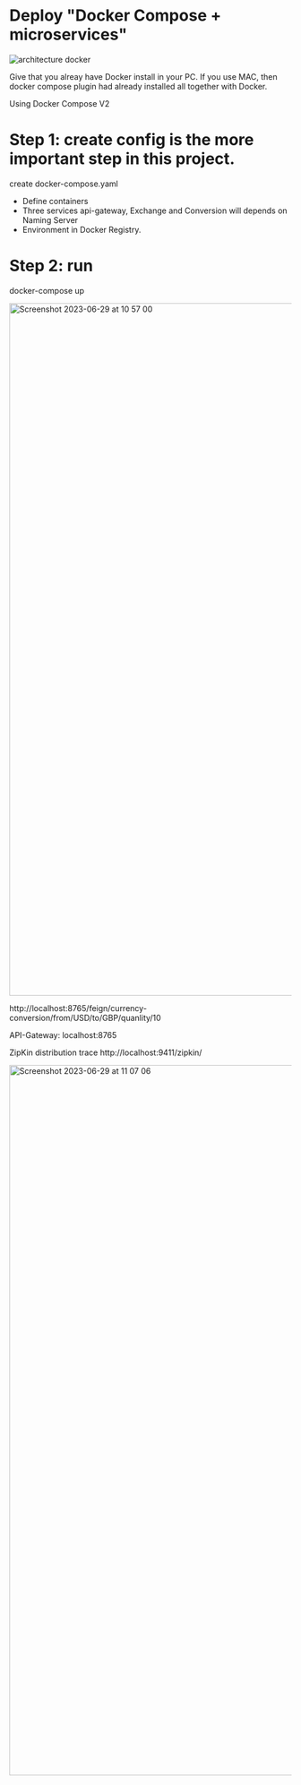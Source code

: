 # Deploy "Docker Compose +  microservices"

![architecture docker](https://github.com/lebronjamesuit/DeployMicroserviceWithDocker/assets/11584601/11ccf3a1-70b3-43da-b581-0db365cc86aa)

Give that you alreay have Docker install in your PC. If you use MAC, then docker compose plugin had already installed all together with Docker. 

Using Docker Compose V2 
# Step 1: create config is the more important step in this project.
create docker-compose.yaml

- Define containers
- Three services api-gateway, Exchange and Conversion will depends on Naming Server
- Environment in Docker Registry.

# Step 2: run
docker-compose up


<img width="1237" alt="Screenshot 2023-06-29 at 10 57 00" src="https://github.com/lebronjamesuit/DeployMicroserviceWithDocker/assets/11584601/03a3dee4-9361-4eb8-b4fc-ca01c18515fe">


http://localhost:8765/feign/currency-conversion/from/USD/to/GBP/quanlity/10

API-Gateway: localhost:8765

ZipKin distribution trace 
http://localhost:9411/zipkin/

<img width="1269" alt="Screenshot 2023-06-29 at 11 07 06" src="https://github.com/lebronjamesuit/DeployMicroserviceWithDocker/assets/11584601/06953ae1-25b0-40b2-897c-0eb3c6542ddd">







